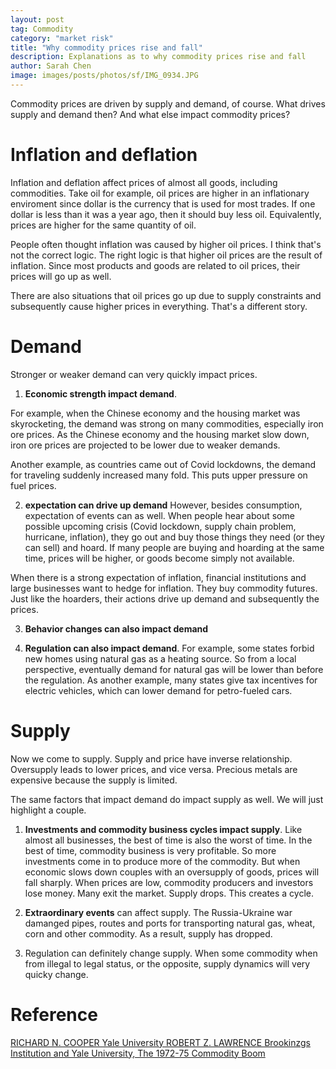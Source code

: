 ```yaml
---
layout: post
tag: Commodity
category: "market risk"
title: "Why commodity prices rise and fall"
description: Explanations as to why commodity prices rise and fall
author: Sarah Chen
image: images/posts/photos/sf/IMG_0934.JPG
---
```


Commodity prices are driven by supply and demand, of course.  What drives supply and demand then? And what else impact commodity prices? 

# Inflation and deflation

Inflation and deflation affect prices of almost all goods, including commodities.  Take oil for example, oil prices are higher in an inflationary enviroment since dollar is the currency that is used for most trades.  If one dollar is less than it was a year ago, then it should buy less oil.  Equivalently, prices are higher for the same quantity of oil.  

People often thought inflation was caused by higher oil prices.  I think that's not the correct logic.  The right logic is that higher oil prices are the result of inflation.  Since most products and goods are related to oil prices, their prices will go up as well.  

There are also situations that oil prices go up due to supply constraints and subsequently cause higher prices in everything.  That's a different story.  

# Demand
Stronger or weaker demand can very quickly impact prices.  

1. **Economic strength impact demand**.

For example, when the Chinese economy and the housing market was skyrocketing, the demand was strong on many commodities, especially iron ore prices.  As the Chinese economy and the housing market slow down, iron ore prices are projected to be lower due to weaker demands. 

Another example, as countries came out of Covid lockdowns, the demand for traveling suddenly increased many fold.  This puts upper pressure on fuel prices. 

2. **expectation can drive up demand** However, besides consumption, expectation of events can as well.  When people hear about some possible upcoming crisis (Covid lockdown, supply chain problem, hurricane, inflation), they go out and buy those things they need (or they can sell) and hoard.  If many people are buying and hoarding at the same time, prices will be higher, or goods become simply not available. 

When there is a strong expectation of inflation, financial institutions and large businesses want to hedge for inflation.  They buy commodity futures.  Just like the hoarders, their actions drive up demand and subsequently the prices. 

3. **Behavior changes can also impact demand**
   
4. **Regulation can also impact demand**.  For example, some states forbid new homes using natural gas as a heating source.  So from a local perspective, eventually demand for natural gas will be lower than before the regulation.   As another example, many states give tax incentives for electric vehicles, which can lower demand for petro-fueled cars.  

# Supply
Now we come to supply. Supply and price have inverse relationship.  Oversupply leads to lower prices, and vice versa.  Precious metals are expensive because the supply is limited. 

The same factors that impact demand do impact supply as well.  We will just highlight a couple. 
1. **Investments and commodity business cycles impact supply**.  Like almost all businesses, the best of time is also the worst of time.  In the best of time, commodity business is very profitable.  So more investments come in to produce more of the commodity.  But when economic slows down couples with an oversupply of goods, prices will fall sharply.  When prices are low, commodity producers and investors lose money.  Many exit the market.  Supply drops.  This creates a cycle. 

2. **Extraordinary events** can affect supply.  The Russia-Ukraine war damanged pipes, routes and ports for transporting natural gas, wheat, corn and other commodity.  As a result, supply has dropped.   

3. Regulation can definitely change supply.  When some commodity when from illegal to legal status, or the opposite, supply dynamics will very quicky change.  

# Reference

[RICHARD N. COOPER Yale University ROBERT Z. LAWRENCE Brookinzgs Institution and Yale University,  The 1972-75 Commodity Boom](https://www.brookings.edu/wp-content/uploads/1975/12/1975c_bpea_cooper_lawrence_bosworth_houthakker.pdf)